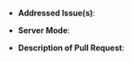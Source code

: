 <!-- NOTE: Anything within these brackets will be hidden on the preview of the Pull Request. -->

* **Addressed Issue(s)**: 

<!--
Please specify the rAthena [GitHub issue(s)](https://help.github.com/articles/autolinked-references-and-urls/#issues-and-pull-requests) this pull request amends.
If no issue exists yet, please [create one](https://github.com/rathena/rathena/issues/new) first and then link your pull request to the amendment!
-->

* **Server Mode**: 

<!-- Which mode does this pull request apply to: Pre-Renewal, Renewal, or Both? -->

* **Description of Pull Request**: 

<!-- Describe how this pull request will resolve the issue(s) listed above. -->
